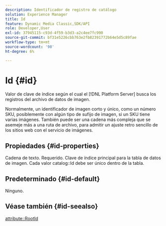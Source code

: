 ```yaml
---
description: Identificador de registro de catálogo
solution: Experience Manager
title: Id
feature: Dynamic Media Classic,SDK/API
role: Developer,User
exl-id: 37945115-c93d-4f59-b3d3-a2c4ee7fc990
source-git-commit: bf31e5226cbb763e2fb82391772b64e5d5c89fae
workflow-type: tm+mt
source-wordcount: '98'
ht-degree: 6%

---
```


# Id {#id}

Valor de clave de índice según el cual el [!DNL Platform Server] busca los registros del archivo de datos de imagen.

Normalmente, un identificador de imagen corto y único, como un número SKU, posiblemente con algún tipo de sufijo de imagen, si un SKU tiene varias imágenes. También puede ser una cadena más compleja que se asemeje más a una ruta de archivo, para admitir un ajuste retro sencillo de los sitios web con el servicio de imágenes.

## Propiedades {#id-properties}

Cadena de texto. Requerido. Clave de índice principal para la tabla de datos de imagen. Cada valor catalog::Id debe ser único dentro de la tabla.

## Predeterminado {#id-default}

Ninguno.

## Véase también {#id-seealso}

[attribute::RootId](/help/aem-is-ir-api/is-api/image-catalog/image-serving-api-ref/c-image-catalog-reference/c-attributes-reference/r-rootid.md)

